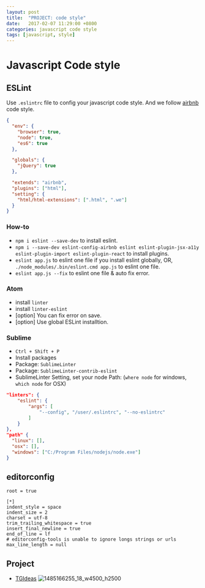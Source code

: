```yaml
---
layout: post
title:  "PROJECT: code style"
date:   2017-02-07 11:29:00 +0800
categories: javascript code style
tags: [javascript, style]
---
```


# Javascript Code style

## ESLint

Use `.eslintrc` file to config your javascript code style. And we follow [airbnb](https://github.com/airbnb/javascript) code style.

```json
{
  "env": {
    "browser": true,
    "node": true,
    "es6": true
  },

  "globals": {
    "jQuery": true
  },

  "extends": "airbnb",
  "plugins": ["html"],
  "setting": {
    "html/html-extensions": [".html", ".we"]
  }
}
```

### How-to
* `npm i eslint --save-dev` to install eslint.
* `npm i --save-dev eslint-config-airbnb eslint eslint-plugin-jsx-a11y eslint-plugin-import eslint-plugin-react` to install plugins.
* `eslint app.js` to eslint one file if you install eslint globally, OR, `./node_modules/.bin/eslint.cmd app.js` to eslint one file.
* `eslint app.js --fix` to eslint one file & auto fix error.

### Atom
* install `linter`
* install `linter-eslint`
* [option] You can fix error on save.
* [option] Use global ESLint installtion.

### Sublime
* `Ctrl + Shift + P`
* Install packages
* Package: `SublimeLinter`
* Package: `SublimeLinter-contrib-eslint`
* SublimeLinter Setting, set your node Path: (`where node` for windows,  `which node` for OSX)
```json
"linters": {
    "eslint": {
        "args": [
            "--config", "/user/.eslintrc", "--no-eslintrc"
        ]
    }
},
"path" {
  "linux": [],
  "osx": [],
  "windows": ["C:/Program Files/nodejs/node.exe"]
}
```

## editorconfig
```
root = true

[*]
indent_style = space
indent_size = 2
charset = utf-8
trim_trailing_whitespace = true
insert_final_newline = true
end_of_line = lf
# editorconfig-tools is unable to ignore longs strings or urls
max_line_length = null

```


## Project
* [TGIdeas](http://tgideas.qq.com/webplat/info/news_version3/804/7104/7106/m5723/201701/548650.shtml)
  ![1485166255_18_w4500_h2500](https://user-images.githubusercontent.com/7157346/187056928-c4e2539f-c65b-4308-9437-f337a3df2c34.jpg)
